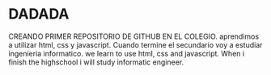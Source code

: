 # DADADA
CREANDO PRIMER REPOSITORIO DE GITHUB EN EL COLEGIO.
aprendimos a utilizar html, css y javascript. Cuando termine el secundario voy a estudiar ingenieria informatico.
we learn to use html, css and javascript. When i finish the highschool i will study informatic engineer.
